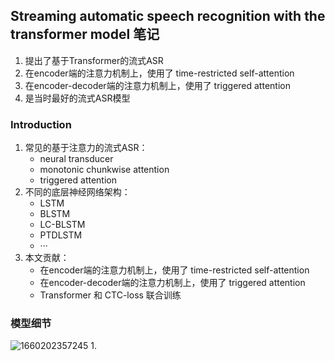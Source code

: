 <!--
 * @Description: Streaming automatic speech recognition with the transformer model 笔记
 * @Autor: 郭印林
 * @Date: 2022-08-11 14:07:15
 * @LastEditors: 郭印林
 * @LastEditTime: 2022-08-11 15:18:29
-->

## Streaming automatic speech recognition with the transformer model 笔记

1. 提出了基于Transformer的流式ASR
2. 在encoder端的注意力机制上，使用了 time-restricted self-attention
3. 在encoder-decoder端的注意力机制上，使用了 triggered attention
4. 是当时最好的流式ASR模型


### Introduction
1. 常见的基于注意力的流式ASR：
    + neural transducer
    + monotonic chunkwise attention
    + triggered attention
2. 不同的底层神经网络架构：
    + LSTM
    + BLSTM
    + LC-BLSTM
    + PTDLSTM
    + ···
3. 本文贡献：
    + 在encoder端的注意力机制上，使用了 time-restricted self-attention
    + 在encoder-decoder端的注意力机制上，使用了 triggered attention
    + Transformer 和 CTC-loss 联合训练

### 模型细节
![1660202357245](image/streaming-asr-Transformer/1660202357245.png)
1. 